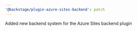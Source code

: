 ```yaml
---
'@backstage/plugin-azure-sites-backend': patch
---
```


Added new backend system for the Azure Sites backend plugin
